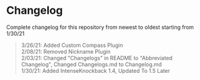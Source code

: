 # Changelog

Complete changelog for this repository from newest to oldest starting from 1/30/21

> 3/26/21: Added Custom Compass Plugin <br>
> 2/08/21: Removed Nickname Plugin <br>
> 2/03/21: Changed "Changelogs" in README to "Abbreviated Changelog", Changed Changelogs.md to Changelog.md <br>
> 1/30/21: Added IntenseKnockback 1.4, Updated To 1.5 Later
